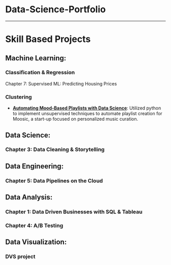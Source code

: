 # Data-Science-Portfolio #

----

# Skill Based Projects #

## Machine Learning:

### Classification & Regression
Chapter 7: Supervised ML: Predicting Housing Prices

### Clustering
* __[Automating Mood-Based Playlists with Data Science](https://github.com/ginkof/Data-Science-Portfolio/tree/main/Machine%20Learning/Clustering/Automating%20Mood-Based%20Playlists%20with%20Data%20Science)__: Utilized python to implement unsupervised techniques to automate playlist creation for Moosic, a start-up focused on personalized music curation.
## Data Science:

### Chapter 3: Data Cleaning & Storytelling

## Data Engineering:

### Chapter 5: Data Pipelines on the Cloud

## Data Analysis:
### Chapter 1: Data Driven Businesses with SQL & Tableau

### Chapter 4: A/B Testing

## Data Visualization:

### DVS project
